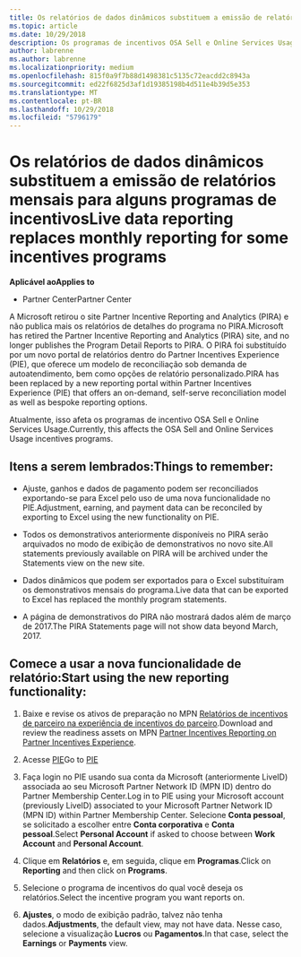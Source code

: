 ```yaml
---
title: Os relatórios de dados dinâmicos substituem a emissão de relatórios mensais para alguns programas de incentivos | Partner Center
ms.topic: article
ms.date: 10/29/2018
description: Os programas de incentivos OSA Sell e Online Services Usage agora podem obter relatórios de dados dinâmicos.
author: labrenne
ms.author: labrenne
ms.localizationpriority: medium
ms.openlocfilehash: 815f0a9f7b88d1498381c5135c72eacdd2c8943a
ms.sourcegitcommit: ed22f6825d3af1d19385198b4d511e4b39d5e353
ms.translationtype: MT
ms.contentlocale: pt-BR
ms.lasthandoff: 10/29/2018
ms.locfileid: "5796179"
---
```

# <a name="live-data-reporting-replaces-monthly-reporting-for-some-incentives-programs"></a><span data-ttu-id="61b1a-103">Os relatórios de dados dinâmicos substituem a emissão de relatórios mensais para alguns programas de incentivos</span><span class="sxs-lookup"><span data-stu-id="61b1a-103">Live data reporting replaces monthly reporting for some incentives programs</span></span>

**<span data-ttu-id="61b1a-104">Aplicável ao</span><span class="sxs-lookup"><span data-stu-id="61b1a-104">Applies to</span></span>**

-  <span data-ttu-id="61b1a-105">Partner Center</span><span class="sxs-lookup"><span data-stu-id="61b1a-105">Partner Center</span></span>

<span data-ttu-id="61b1a-106">A Microsoft retirou o site Partner Incentive Reporting and Analytics (PIRA) e não publica mais os relatórios de detalhes do programa no PIRA.</span><span class="sxs-lookup"><span data-stu-id="61b1a-106">Microsoft has retired the Partner Incentive Reporting and Analytics (PIRA) site, and no longer publishes the Program Detail Reports to PIRA.</span></span> <span data-ttu-id="61b1a-107">O PIRA foi substituído por um novo portal de relatórios dentro do Partner Incentives Experience (PIE), que oferece um modelo de reconciliação sob demanda de autoatendimento, bem como opções de relatório personalizado.</span><span class="sxs-lookup"><span data-stu-id="61b1a-107">PIRA has been replaced by a new reporting portal within Partner Incentives Experience (PIE) that offers an on-demand, self-serve reconciliation model as well as bespoke reporting options.</span></span> 

<span data-ttu-id="61b1a-108">Atualmente, isso afeta os programas de incentivo OSA Sell e Online Services Usage.</span><span class="sxs-lookup"><span data-stu-id="61b1a-108">Currently, this affects the OSA Sell and Online Services Usage incentives programs.</span></span>

## <a name="things-to-remember"></a><span data-ttu-id="61b1a-109">Itens a serem lembrados:</span><span class="sxs-lookup"><span data-stu-id="61b1a-109">Things to remember:</span></span> 

- <span data-ttu-id="61b1a-110">Ajuste, ganhos e dados de pagamento podem ser reconciliados exportando-se para Excel pelo uso de uma nova funcionalidade no PIE.</span><span class="sxs-lookup"><span data-stu-id="61b1a-110">Adjustment, earning, and payment data can be reconciled by exporting to Excel using the new functionality on PIE.</span></span>

- <span data-ttu-id="61b1a-111">Todos os demonstrativos anteriormente disponíveis no PIRA serão arquivados no modo de exibição de demonstrativos no novo site.</span><span class="sxs-lookup"><span data-stu-id="61b1a-111">All statements previously available on PIRA will be archived under the Statements view on the new site.</span></span> 

- <span data-ttu-id="61b1a-112">Dados dinâmicos que podem ser exportados para o Excel substituíram os demonstrativos mensais do programa.</span><span class="sxs-lookup"><span data-stu-id="61b1a-112">Live data that can be exported to Excel has replaced the monthly program statements.</span></span>

- <span data-ttu-id="61b1a-113">A página de demonstrativos do PIRA não mostrará dados além de março de 2017.</span><span class="sxs-lookup"><span data-stu-id="61b1a-113">The PIRA Statements page will not show data beyond March, 2017.</span></span>
 
## <a name="start-using-the-new-reporting-functionality"></a><span data-ttu-id="61b1a-114">Comece a usar a nova funcionalidade de relatório:</span><span class="sxs-lookup"><span data-stu-id="61b1a-114">Start using the new reporting functionality:</span></span> 

1. <span data-ttu-id="61b1a-115">Baixe e revise os ativos de preparação no MPN [Relatórios de incentivos de parceiro na experiência de incentivos do parceiro](http://aka.ms/osareadiness ).</span><span class="sxs-lookup"><span data-stu-id="61b1a-115">Download and review the readiness assets on MPN [Partner Incentives Reporting on Partner Incentives Experience](http://aka.ms/osareadiness ).</span></span>

2. <span data-ttu-id="61b1a-116">Acesse [PIE](https://partnerincentives.microsoft.com/)</span><span class="sxs-lookup"><span data-stu-id="61b1a-116">Go to [PIE](https://partnerincentives.microsoft.com/)</span></span>

3. <span data-ttu-id="61b1a-117">Faça login no PIE usando sua conta da Microsoft (anteriormente LiveID) associada ao seu Microsoft Partner Network ID (MPN ID) dentro do Partner Membership Center.</span><span class="sxs-lookup"><span data-stu-id="61b1a-117">Log in to PIE using your Microsoft account (previously LiveID) associated to your Microsoft Partner Network ID (MPN ID) within Partner Membership Center.</span></span> <span data-ttu-id="61b1a-118">Selecione **Conta pessoal**, se solicitado a escolher entre **Conta corporativa** e **Conta pessoal**.</span><span class="sxs-lookup"><span data-stu-id="61b1a-118">Select **Personal Account** if asked to choose between **Work Account** and **Personal Account**.</span></span>

4. <span data-ttu-id="61b1a-119">Clique em **Relatórios** e, em seguida, clique em **Programas**.</span><span class="sxs-lookup"><span data-stu-id="61b1a-119">Click on **Reporting** and then click on **Programs**.</span></span> 

5. <span data-ttu-id="61b1a-120">Selecione o programa de incentivos do qual você deseja os relatórios.</span><span class="sxs-lookup"><span data-stu-id="61b1a-120">Select the incentive program you want reports on.</span></span> 

6. <span data-ttu-id="61b1a-121">**Ajustes**, o modo de exibição padrão, talvez não tenha dados.</span><span class="sxs-lookup"><span data-stu-id="61b1a-121">**Adjustments**, the default view, may not have data.</span></span>  <span data-ttu-id="61b1a-122">Nesse caso, selecione a visualização **Lucros** ou **Pagamentos**.</span><span class="sxs-lookup"><span data-stu-id="61b1a-122">In that case, select the **Earnings** or **Payments** view.</span></span>


 

 



